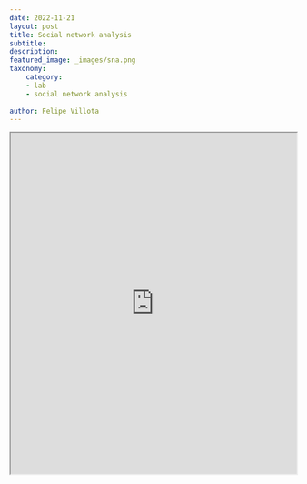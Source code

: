 ```yaml
---
date: 2022-11-21
layout: post
title: Social network analysis
subtitle: 
description: 
featured_image: _images/sna.png  
taxonomy:
    category: 
    - lab
    - social network analysis
    
author: Felipe Villota 
---
```

<iframe src="https://docs.google.com/viewer?url=https://felipevillota.com/wp-content/uploads/2024/11/sna_reexam.pdf&embedded=true" width="100%" height="600px"></iframe>
